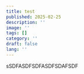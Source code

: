 ```yaml
---
title: test
published: 2025-02-25
description: ''
image: ''
tags: []
category: ''
draft: false 
lang: ''
---
```


sSDFASDFSDFASDFSDAFSDF
